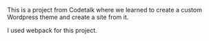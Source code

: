 This is a project from Codetalk where we learned to create a custom Wordpress theme and create a site from it.

I used webpack for this project.
